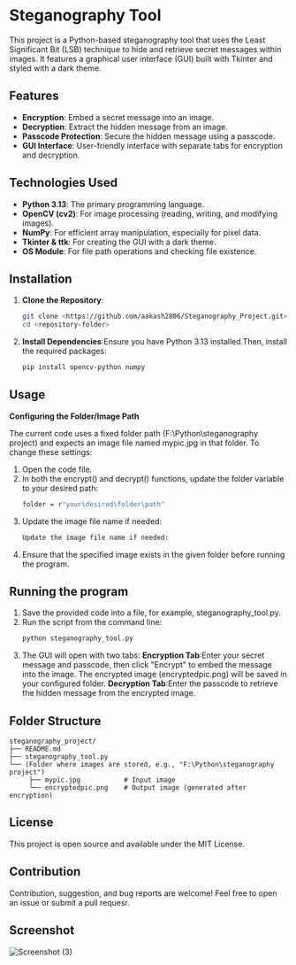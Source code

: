 # Steganography Tool

This project is a Python-based steganography tool that uses the Least Significant Bit (LSB) technique to hide and retrieve secret messages within images. It features a graphical user interface (GUI) built with Tkinter and styled with a dark theme.

## Features

- **Encryption**: Embed a secret message into an image.
- **Decryption**: Extract the hidden message from an image.
- **Passcode Protection**: Secure the hidden message using a passcode.
- **GUI Interface**: User-friendly interface with separate tabs for encryption and decryption.

## Technologies Used

- **Python 3.13**: The primary programming language.
- **OpenCV (cv2)**: For image processing (reading, writing, and modifying images).
- **NumPy**: For efficient array manipulation, especially for pixel data.
- **Tkinter & ttk**: For creating the GUI with a dark theme.
- **OS Module**: For file path operations and checking file existence.

## Installation

1. **Clone the Repository**:
   ```bash
   git clone <https://github.com/aakash2806/Steganography_Project.git>
   cd <repository-folder>
2. **Install Dependencies**:Ensure you have Python 3.13 installed.Then, install the required packages:
   ```bash
   pip install opencv-python numpy

## Usage 

**Configuring the Folder/Image Path** 

The current code uses a fixed folder path (F:\Python\steganography project) and expects an image file named mypic.jpg in that folder. To change these settings:
1. Open the code file.
2. In both the encrypt() and decrypt() functions, update the folder variable to your desired path:
   ```bash
   folder = r"your\desired\folder\path"
3. Update the image file name if needed:
   ```bash
   Update the image file name if needed:
4. Ensure that the specified image exists in the given folder before running the program.
## Running the program
1. Save the provided code into a file, for example, steganography_tool.py.
2. Run the script from the command line:
   ```bash
   python steganography_tool.py
3. The GUI will open with two tabs:
**Encryption Tab**:Enter your secret message and passcode, then click "Encrypt" to embed the message into the image. The encrypted image (encryptedpic.png) will be saved in your configured folder.
**Decryption Tab**:Enter the passcode to retrieve the hidden message from the encrypted image.
## Folder Structure
    steganography_project/
    ├── README.md
    ├── steganography_tool.py
    └── (Folder where images are stored, e.g., "F:\Python\steganography project")
         ├── mypic.jpg           # Input image
         └── encryptedpic.png    # Output image (generated after encryption)
## License
This project is open source and available under the MIT License.
## Contribution
Contribution, suggestion, and bug reports are welcome! Feel free to open an issue or submit a pull requesr.
## Screenshot
![Screenshot (3)](https://github.com/user-attachments/assets/402cd4e6-389e-4395-852a-dafda1f5e34a)

  

